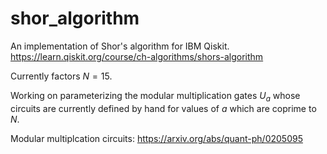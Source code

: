 # shor_algorithm
An implementation of Shor's algorithm for IBM Qiskit. https://learn.qiskit.org/course/ch-algorithms/shors-algorithm

Currently factors $N=15$. 

Working on parameterizing the modular multiplication gates $U_a$ whose circuits are currently defined by hand for values of $a$ which are coprime to $N$.

Modular multiplcation circuits: https://arxiv.org/abs/quant-ph/0205095
